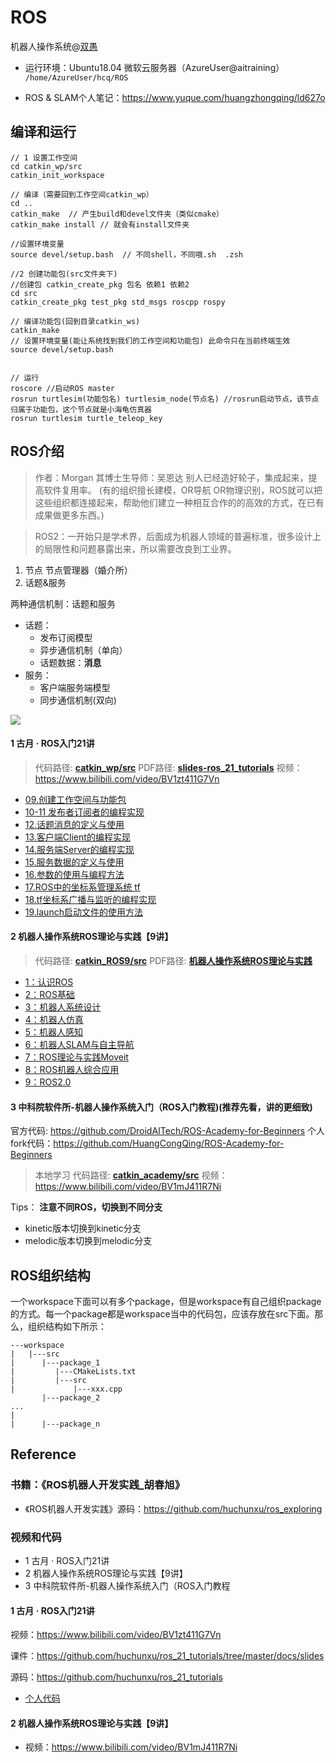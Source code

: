 <!--
 * @Description: 
 * @Author: HCQ
 * @Company(School): UCAS
 * @Date: 2019-04-16 15:26:41
 * @LastEditors: Please set LastEditors
 * @LastEditTime: 2020-11-02 14:52:14
-->
# ROS
机器人操作系统@[双愚](https://github.com/HuangCongQing/ROS)

* 运行环境：Ubuntu18.04 微软云服务器（AzureUser@aitraining）
`/home/AzureUser/hcq/ROS`

* ROS & SLAM个人笔记：https://www.yuque.com/huangzhongqing/ld627o

## 编译和运行
```
// 1 设置工作空间
cd catkin_wp/src
catkin_init_workspace

// 编译（需要回到工作空间catkin_wp）
cd ..
catkin_make  // 产生build和devel文件夹（类似cmake）
catkin_make install // 就会有install文件夹

//设置环境变量
source devel/setup.bash  // 不同shell，不同哦.sh  .zsh
```



```shell
//2 创建功能包(src文件夹下)
//创建包 catkin_create_pkg 包名 依赖1 依赖2 
cd src
catkin_create_pkg test_pkg std_msgs roscpp rospy

// 编译功能包(回到目录catkin_ws)
catkin_make
// 设置环境变量(能让系统找到我们的工作空间和功能包) 此命令只在当前终端生效
source devel/setup.bash


// 运行
roscore //启动ROS master
rosrun turtlesim(功能包名) turtlesim_node(节点名) //rosrun启动节点，该节点归属于功能包，这个节点就是小海龟仿真器
rosrun turtlesim turtle_teleop_key
```

## ROS介绍

>作者：Morgan  其博士生导师：吴恩达
>别人已经造好轮子，集成起来，提高软件复用率。
(有的组织擅长建模，OR导航 OR物理识别，ROS就可以把这些组织都连接起来，帮助他们建立一种相互合作的的高效的方式，在已有成果做更多东西。)

> ROS2：一开始只是学术界，后面成为机器人领域的普遍标准，很多设计上的局限性和问题暴露出来，所以需要改良到工业界。


1. 节点 节点管理器（婚介所）
2. 话题&服务

两种通信机制：话题和服务
* 话题：
    * 发布订阅模型 
    * 异步通信机制（单向）
    * 话题数据：**消息**
* 服务：
    * 客户端服务端模型 
    * 同步通信机制(双向)

![](https://cdn.nlark.com/yuque/0/2020/png/232596/1583747169660-fe70ab3f-7927-45f2-8d8a-651c0d365c41.png)

#### 1 古月 · ROS入门21讲
> 代码路径: **[catkin_wp/src](catkin_wp/src)**
> PDF路径: **[slides-ros_21_tutorials](slides-ros_21_tutorials)**
>视频：https://www.bilibili.com/video/BV1zt411G7Vn

* [09.创建工作空间与功能包](catkin_wp/src/test_pkg)
* [10-11 发布者订阅者的编程实现](catkin_wp/src/learning_topic)
* [12.话题消息的定义与使用](catkin_wp/src/learning_topic)
* [13.客户端Client的编程实现](catkin_wp/src/learning_service)
* [14.服务端Server的编程实现](catkin_wp/src/learning_service)
* [15.服务数据的定义与使用](catkin_wp/src/learning_service)
* [16.参数的使用与编程方法](catkin_wp/src/learning_parameter)
* [17.ROS中的坐标系管理系统 tf](catkin_wp/src/learning_tf)
* [18.tf坐标系广播与监听的编程实现](catkin_wp/src/learning_tf)
* [19.launch启动文件的使用方法](catkin_wp/src/learning_launch)

#### 2 机器人操作系统ROS理论与实践【9讲】

> 代码路径: **[catkin_ROS9/src](catkin_ROS9/src)**
> PDF路径: **[机器人操作系统ROS理论与实践](机器人操作系统ROS理论与实践)**

* [1：认识ROS](机器人操作系统ROS理论与实践/1：认识ROS)
* [2：ROS基础](机器人操作系统ROS理论与实践/2：ROS基础)
* [3：机器人系统设计](机器人操作系统ROS理论与实践/3：机器人系统设计)
* [4：机器人仿真](机器人操作系统ROS理论与实践/4：机器人仿真)
* [5：机器人感知](机器人操作系统ROS理论与实践/5：机器人感知)
* [6：机器人SLAM与自主导航](机器人操作系统ROS理论与实践/6：机器人SLAM与自主导航)
* [7：ROS理论与实践Moveit](机器人操作系统ROS理论与实践/7：ROS理论与实践Moveit)
* [8：ROS机器人综合应用](机器人操作系统ROS理论与实践/8：ROS机器人综合应用)
* [9：ROS2.0](机器人操作系统ROS理论与实践/9：ROS2.0)



#### 3 中科院软件所-机器人操作系统入门（ROS入门教程)(**推荐先看，讲的更细致**)
官方代码: https://github.com/DroidAITech/ROS-Academy-for-Beginners
个人fork代码：https://github.com/HuangCongQing/ROS-Academy-for-Beginners
>本地学习 代码路径: **[catkin_academy/src](catkin_academy/src)**
>视频：https://www.bilibili.com/video/BV1mJ411R7Ni

Tips： **注意不同ROS，切换到不同分支**
* kinetic版本切换到kinetic分支
* melodic版本切换到melodic分支


## ROS组织结构

一个workspace下面可以有多个package，但是workspace有自己组织package的方式。每一个package都是workspace当中的代码包，应该存放在src下面。那么，组织结构如下所示：

```
---workspace
|   |---src
|      |---package_1
|         |---CMakeLists.txt
|         |---src
|             |---xxx.cpp
       |---package_2
...
|
|      |---package_n
```
## Reference
### 书籍：《ROS机器人开发实践_胡春旭》
* 《ROS机器人开发实践》源码：https://github.com/huchunxu/ros_exploring

### 视频和代码
* 1 古月 · ROS入门21讲
* 2 机器人操作系统ROS理论与实践【9讲】
* 3 中科院软件所-机器人操作系统入门（ROS入门教程
#### 1 古月 · ROS入门21讲
视频：https://www.bilibili.com/video/BV1zt411G7Vn

课件：https://github.com/huchunxu/ros_21_tutorials/tree/master/docs/slides

源码：https://github.com/huchunxu/ros_21_tutorials

* [个人代码](https://github.com/HuangCongQing/ROS/tree/master/catkin_wp/src)

#### 2 机器人操作系统ROS理论与实践【9讲】

* 视频：https://www.bilibili.com/video/BV1mJ411R7Ni